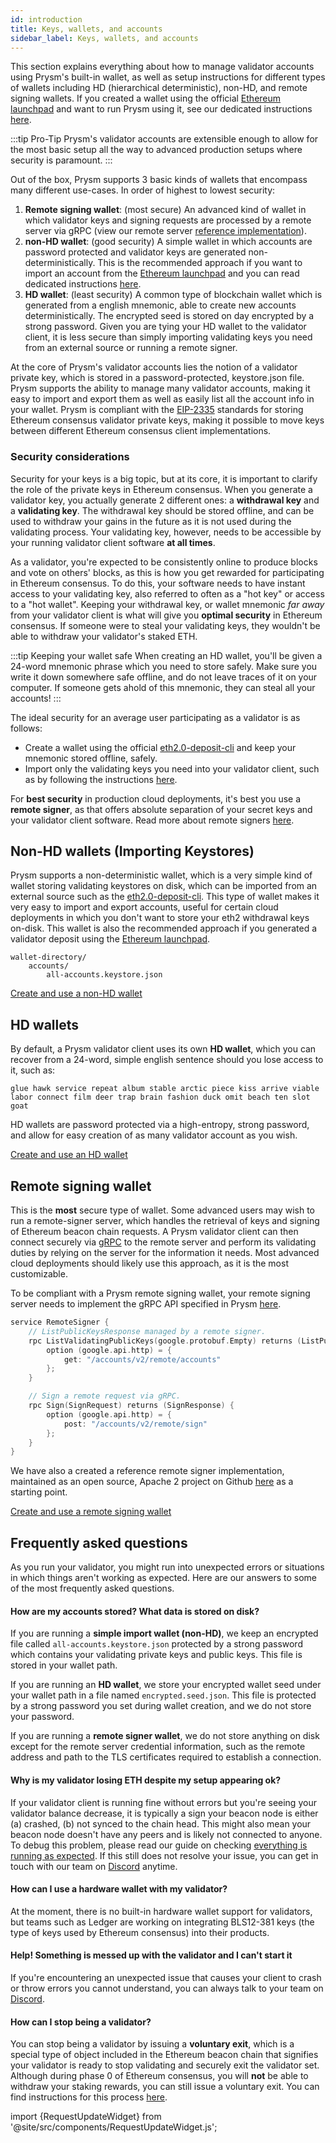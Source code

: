 ```yaml
---
id: introduction
title: Keys, wallets, and accounts
sidebar_label: Keys, wallets, and accounts
---
```


This section explains everything about how to manage validator accounts using Prysm's built-in wallet, as well as setup instructions for different types of wallets including HD (hierarchical deterministic), non-HD, and remote signing wallets. If you created a wallet using the official [Ethereum launchpad](https://launchpad.ethereum.org/) and want to run Prysm using it, see our dedicated instructions [here](/docs/mainnet/joining-eth2).

:::tip Pro-Tip
Prysm's validator accounts are extensible enough to allow for the most basic setup all the way to advanced production setups where security is paramount.
:::

Out of the box, Prysm supports 3 basic kinds of wallets that encompass many different use-cases. In order of highest to lowest security:

1. **Remote signing wallet**: (most secure) An advanced kind of wallet in which validator keys and signing requests are processed by a remote server via gRPC (view our remote server [reference implementation](https://github.com/prysmaticlabs/remote-signer)).
2. **non-HD wallet**: (good security) A simple wallet in which accounts are password protected and validator keys are generated non-deterministically. This is the recommended approach if you want to import an account from the [Ethereum launchpad](https://launchpad.ethereum.org/) and you can read dedicated instructions [here](/docs/wallet/nondeterministic).
3. **HD wallet**: (least security) A common type of blockchain wallet which is generated from a english mnemonic, able to create new accounts deterministically. The encrypted seed is stored on day encrypted by a strong password. Given you are tying your HD wallet to the validator client, it is less secure than simply importing validating keys you need from an external source or running a remote signer. 

At the core of Prysm's validator accounts lies the notion of a validator private key, which is stored in a password-protected, keystore.json file. Prysm supports the ability to manage many validator accounts, making it easy to import and export them as well as easily list all the account info in your wallet. Prysm is compliant with the [EIP-2335](https://eips.ethereum.org/EIPS/eip-2335) standards for storing Ethereum consensus validator private keys, making it possible to move keys between different Ethereum consensus client implementations.

### Security considerations

Security for your keys is a big topic, but at its core, it is important to clarify the role of the private keys in Ethereum consensus. When you generate a validator key, you actually generate 2 different ones: a **withdrawal key** and a **validating key**. The withdrawal key should be stored offline, and can be used to withdraw your gains in the future as it is not used during the validating process. Your validating key, however, needs to be accessible by your running validator client software **at all times**.

As a validator, you're expected to be consistently online to produce blocks and vote on others' blocks, as this is how you get rewarded for participating in Ethereum consensus. To do this, your software needs to have instant access to your validating key, also referred to often as a "hot key" or access to a "hot wallet". Keeping your withdrawal key, or wallet mnemonic _far away_ from your validator client is what will give you **optimal security** in Ethereum consensus. If someone were to steal your validating keys, they wouldn't be able to withdraw your validator's staked ETH.

:::tip Keeping your wallet safe
When creating an HD wallet, you'll be given a 24-word mnemonic phrase which you need to store safely. Make sure you write it down somewhere safe offline, and do not leave traces of it on your computer. If someone gets ahold of this mnemonic, they can steal all your accounts!
:::

The ideal security for an average user participating as a validator is as follows:

- Create a wallet using the official [eth2.0-deposit-cli](https://github.com/ethereum/eth2.0-deposit-cli) and keep your mnemonic stored offline, safely.
- Import only the validating keys you need into your validator client, such as by following the instructions [here](/docs/mainnet/joining-eth2).

For **best security** in production cloud deployments, it's best you use a **remote signer**, as that offers absolute separation of your secret keys and your validator client software. Read more about remote signers [here](/docs/wallet/remote).

## Non-HD wallets (Importing Keystores)

Prysm supports a non-deterministic wallet, which is a very simple kind of wallet storing validating keystores on disk, which can be imported from an external source such as the [eth2.0-deposit-cli](https://github.com/ethereum/eth2.0-deposit-cli). This type of wallet makes it very easy to import and export accounts, useful for certain cloud deployments in which you don't want to store your eth2 withdrawal keys on-disk. This wallet is also the recommended approach if you generated a validator deposit using the [Ethereum launchpad](https://launchpad.ethereum.org/).

```text
wallet-directory/
    accounts/
        all-accounts.keystore.json
```

[Create and use a non-HD wallet](https://docs.prylabs.network/docs/wallet/nondeterministic)

## HD wallets

By default, a Prysm validator client uses its own **HD wallet**, which you can recover from a 24-word, simple english sentence should you lose access to it, such as:

```text
glue hawk service repeat album stable arctic piece kiss arrive viable labor connect film deer trap brain fashion duck omit beach ten slot goat
```

HD wallets are password protected via a high-entropy, strong password, and allow for easy creation of as many validator account as you wish.

[Create and use an HD wallet](https://docs.prylabs.network/docs/wallet/deterministic)

## Remote signing wallet

This is the **most** secure type of wallet. Some advanced users may wish to run a remote-signer server, which handles the retrieval of keys and signing of Ethereum beacon chain requests. A Prysm validator client can then connect securely via [gRPC](https://grpc.io) to the remote server and perform its validating duties by relying on the server for the information it needs. Most advanced cloud deployments should likely use this approach, as it is the most customizable.

To be compliant with a Prysm remote signing wallet, your remote signing server needs to implement the gRPC API specified in Prysm [here](https://github.com/prysmaticlabs/prysm/blob/7fff4ec41165e6581dda352b362d77fc6ca2710d/proto/validator/accounts/v2/keymanager.proto#L12).

```go
service RemoteSigner {
    // ListPublicKeysResponse managed by a remote signer.
    rpc ListValidatingPublicKeys(google.protobuf.Empty) returns (ListPublicKeysResponse) {
        option (google.api.http) = {
            get: "/accounts/v2/remote/accounts"
        };
    }

    // Sign a remote request via gRPC.
    rpc Sign(SignRequest) returns (SignResponse) {
        option (google.api.http) = {
            post: "/accounts/v2/remote/sign"
        };
    }
}
```

We have also a created a reference remote signer implementation, maintained as an open source, Apache 2 project on Github [here](https://github.com/prysmaticlabs/remote-signer) as a starting point.

[Create and use a remote signing wallet](https://docs.prylabs.network/docs/wallet/remote)

## Frequently asked questions

As you run your validator, you might run into unexpected errors or situations in which things aren't working as expected. Here are our answers to some of the most frequently asked questions.

#### How are my accounts stored? What data is stored on disk?

If you are running a **simple import wallet (non-HD)**, we keep an encrypted file called `all-accounts.keystore.json` protected by a strong password which contains your validating private keys and public keys. This file is stored in your wallet path.

If you are running an **HD wallet**, we store your encrypted wallet seed under your wallet path in a file named `encrypted.seed.json`. This file is protected by a strong password you set during wallet creation, and we do not store your password.

If you are running a **remote signer wallet**, we do not store anything on disk except for the remote server credential information, such as the remote address and path to the TLS certificates required to establish a connection.

#### Why is my validator losing ETH despite my setup appearing ok?

If your validator client is running fine without errors but you're seeing your validator balance decrease, it is typically a sign your beacon node is either (a) crashed, (b) not synced to the chain head. This might also mean your beacon node doesn't have any peers and is likely not connected to anyone. To debug this problem, please read our guide on checking [everything is running as expected](/docs/monitoring/is-everything-fine). If this still does not resolve your issue, you can get in touch with our team on [Discord](https://discord.gg/prysmaticlabs) anytime.

#### How can I use a hardware wallet with my validator?

At the moment, there is no built-in hardware wallet support for validators, but teams such as Ledger are working on integrating BLS12-381 keys (the type of keys used by Ethereum consensus) into their products.

#### Help! Something is messed up with the validator and I can't start it

If you're encountering an unexpected issue that causes your client to crash or throw errors you cannot understand, you can always talk to your team on [Discord](https://discord.gg/prysmaticlabs).

#### How can I stop being a validator?

You can stop being a validator by issuing a **voluntary exit**, which is a special type of object included in the Ethereum beacon chain that signifies your validator is ready to stop validating and securely exit the validator set. Although during phase 0 of Ethereum consensus, you will **not** be able to withdraw your staking rewards, you can still issue a voluntary exit. You can find instructions for this process [here](/docs/wallet/exiting-a-validator).


import {RequestUpdateWidget} from '@site/src/components/RequestUpdateWidget.js';

<RequestUpdateWidget />